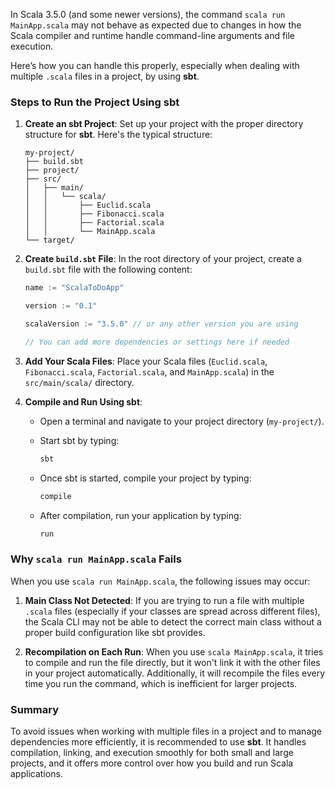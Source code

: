 In Scala 3.5.0 (and some newer versions), the command `scala run MainApp.scala` may not behave as expected due to changes in how the Scala compiler and runtime handle command-line arguments and file execution.

Here’s how you can handle this properly, especially when dealing with multiple `.scala` files in a project, by using **sbt**.

### Steps to Run the Project Using sbt

1. **Create an sbt Project**:
   Set up your project with the proper directory structure for **sbt**. Here's the typical structure:

   ```
   my-project/
   ├── build.sbt
   ├── project/
   ├── src/
   │   ├── main/
   │   │   └── scala/
   │   │       ├── Euclid.scala
   │   │       ├── Fibonacci.scala
   │   │       ├── Factorial.scala
   │   │       └── MainApp.scala
   └── target/
   ```

2. **Create `build.sbt` File**:
   In the root directory of your project, create a `build.sbt` file with the following content:

   ```sbt
   name := "ScalaToDoApp"

   version := "0.1"

   scalaVersion := "3.5.0" // or any other version you are using

   // You can add more dependencies or settings here if needed
   ```

3. **Add Your Scala Files**:
   Place your Scala files (`Euclid.scala`, `Fibonacci.scala`, `Factorial.scala`, and `MainApp.scala`) in the `src/main/scala/` directory.

4. **Compile and Run Using sbt**:
   - Open a terminal and navigate to your project directory (`my-project/`).
   - Start sbt by typing:
   
     ```bash
     sbt
     ```

   - Once sbt is started, compile your project by typing:
   
     ```bash
     compile
     ```

   - After compilation, run your application by typing:
   
     ```bash
     run
     ```

### Why `scala run MainApp.scala` Fails

When you use `scala run MainApp.scala`, the following issues may occur:

1. **Main Class Not Detected**: If you are trying to run a file with multiple `.scala` files (especially if your classes are spread across different files), the Scala CLI may not be able to detect the correct main class without a proper build configuration like sbt provides.
   
2. **Recompilation on Each Run**: When you use `scala MainApp.scala`, it tries to compile and run the file directly, but it won't link it with the other files in your project automatically. Additionally, it will recompile the files every time you run the command, which is inefficient for larger projects.

### Summary

To avoid issues when working with multiple files in a project and to manage dependencies more efficiently, it is recommended to use **sbt**. It handles compilation, linking, and execution smoothly for both small and large projects, and it offers more control over how you build and run Scala applications.
